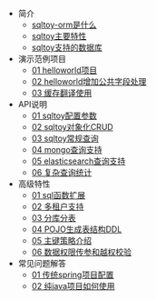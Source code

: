 * 简介
    * [sqltoy-orm是什么](introduction/introduction.md)
    * [sqltoy主要特性](introduction/feature.md)
	* [sqltoy支持的数据库](introduction/db_list.md)
* 演示范例项目
    * [01 helloworld项目](quickstart/helloworld.md)
    * [02 helloworld增加公共字段处理](quickstart/helloworld_improve.md)
    * [03 缓存翻译使用](quickstart/translates.md)  
* API说明
    * [01 sqltoy配置参数](api/sqltoy_config.md)
    * [02 sqltoy对象化CRUD](quickstart/helloworld_improve.md)
    * [03 sqltoy常规查询](quickstart/03_easyio_led.md)
    * [04 mongo查询支持](quickstart/03_easyio_led.md)
    * [05 elasticsearch查询支持](quickstart/03_easyio_led.md)
    * [06 复杂查询统计](quickstart/03_easyio_led.md)
* 高级特性
    * [01 sql函数扩展](quickstart/helloworld.md)
    * [02 多租户支持](quickstart/helloworld_improve.md)
    * [03 分库分表](quickstart/03_easyio_led.md)
    * [04 POJO生成表结构DDL](quickstart/03_easyio_led.md)
    * [05 主键策略介绍](quickstart/03_easyio_led.md)
    * [06 数据权限传参和越权校验](quickstart/03_easyio_led.md)
* 常见问题解答
    * [01 传统spring项目配置](advance/01_blink.md)
    * [02 纯java项目如何使用](advance/01_blink.md)